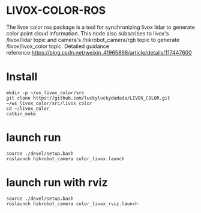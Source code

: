 # LIVOX-COLOR-ROS
The livox color ros package is a tool for synchronizing livox lidar to generate color point cloud information. This node also subscribes to livox's /livox/lidar topic and camera's /hikrobot_camera/rgb topic to generate /livox/livox_color topic.
Detailed guidance reference:https://blog.csdn.net/weixin_41965898/article/details/117447600

# Install
```
mkdir -p ~/ws_livox_color/src
git clone https://github.com/luckyluckydadada/LIVOX_COLOR.git ~/ws_livox_color/src/livox_color
cd ~/livox_color
catkin_make
```
# launch run
```
source ./devel/setup.bash 
roslaunch hikrobot_camera color_livox.launch
```
# launch run with rviz
```
source ./devel/setup.bash 
roslaunch hikrobot_camera color_livox_rviz.launch
```
